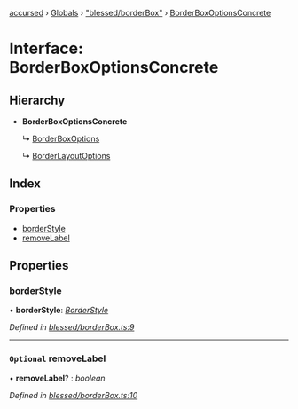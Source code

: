 [accursed](../README.md) › [Globals](../globals.md) › ["blessed/borderBox"](../modules/_blessed_borderbox_.md) › [BorderBoxOptionsConcrete](_blessed_borderbox_.borderboxoptionsconcrete.md)

# Interface: BorderBoxOptionsConcrete

## Hierarchy

* **BorderBoxOptionsConcrete**

  ↳ [BorderBoxOptions](_blessed_borderbox_.borderboxoptions.md)

  ↳ [BorderLayoutOptions](_blessed_borderbox_.borderlayoutoptions.md)

## Index

### Properties

* [borderStyle](_blessed_borderbox_.borderboxoptionsconcrete.md#borderstyle)
* [removeLabel](_blessed_borderbox_.borderboxoptionsconcrete.md#optional-removelabel)

## Properties

###  borderStyle

• **borderStyle**: *[BorderStyle](../enums/_util_boxes_.borderstyle.md)*

*Defined in [blessed/borderBox.ts:9](https://github.com/cancerberoSgx/accursed/blob/5b2518e/src/blessed/borderBox.ts#L9)*

___

### `Optional` removeLabel

• **removeLabel**? : *boolean*

*Defined in [blessed/borderBox.ts:10](https://github.com/cancerberoSgx/accursed/blob/5b2518e/src/blessed/borderBox.ts#L10)*
